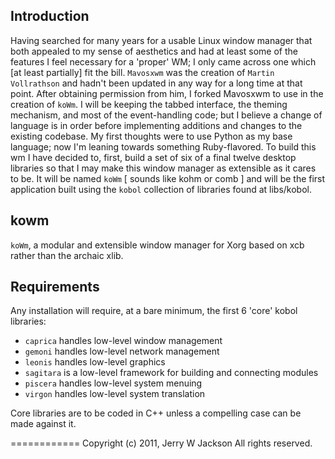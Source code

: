 ## Introduction

Having searched for many years for a usable Linux window manager that both 
appealed to my sense of aesthetics and had at least some of the features I 
feel necessary for a 'proper' WM; I only came across one which [at least 
partially] fit the bill. `Mavosxwm` was the creation of `Martin Vollrathson` 
and hadn't been updated in any way for a long time at that point. After 
obtaining permission from him, I forked Mavosxwm to use in the creation of 
`koWm`. I will be keeping the tabbed interface, the theming mechanism, and 
most of the event-handling code; but I believe a change of language is in 
order before implementing additions and changes to the existing codebase. My 
first thoughts were to use Python as my base language; now I'm leaning towards 
something Ruby-flavored. To build this wm I have decided to, first, build a set
of six of a final twelve desktop libraries so that I may make this window 
manager as extensible as it cares to be. It will be named `koWm` [ sounds like
kohm or comb ] and will be the first application built using the `kobol` 
collection of libraries found at libs/kobol.

## kowm
`koWm`, a modular and extensible window manager for Xorg based on xcb rather than
the archaic xlib.

## Requirements
Any installation will require, at a bare minimum, the first 6 'core' kobol libraries:

-	`caprica` handles low-level window management 
-	`gemoni` handles low-level network management 
-	`leonis` handles low-level graphics
-	`sagitara` is a low-level framework for building and connecting modules
-	`piscera` handles low-level system menuing
-	`virgon` handles low-level system translation 

Core libraries are to be coded in C++ unless a compelling case can be made against it.


============
Copyright (c) 2011, Jerry W Jackson
All rights reserved.
